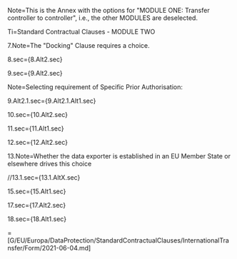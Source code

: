 Note=This is the Annex with the options for "MODULE ONE: Transfer controller to controller", i.e., the other MODULES are deselected.

Ti=Standard Contractual Clauses - MODULE TWO

7.Note=The "Docking" Clause requires a choice. 


8.sec={8.Alt2.sec}

9.sec={9.Alt2.sec}

Note=Selecting requirement of Specific Prior Authorisation:

9.Alt2.1.sec={9.Alt2.1.Alt1.sec}

10.sec={10.Alt2.sec}

11.sec={11.Alt1.sec}

12.sec={12.Alt2.sec}

13.Note=Whether the data exporter is established in an EU Member State or elsewhere drives this choice

//13.1.sec={13.1.AltX.sec}

15.sec={15.Alt1.sec}

17.sec={17.Alt2.sec}

18.sec={18.Alt1.sec}

=[G/EU/Europa/DataProtection/StandardContractualClauses/InternationalTransfer/Form/2021-06-04.md]
